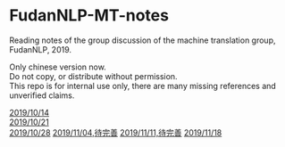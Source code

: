 # FudanNLP-MT-notes
Reading notes of the group discussion of the machine translation group, FudanNLP, 2019.

Only chinese version now.  
Do not copy, or distribute without permission.   
This repo is for internal use only, there are many missing references and unverified claims.  

[2019/10/14](https://hackmd.io/@IlMAi12lT42ESFI1KhOT8g/rkMAcRltB)  
[2019/10/21](https://hackmd.io/@IlMAi12lT42ESFI1KhOT8g/B1lNhfJwtS)  
[2019/10/28](https://hackmd.io/@IlMAi12lT42ESFI1KhOT8g/S1fEww2Yr)
[2019/11/04,待完善](https://hackmd.io/@IlMAi12lT42ESFI1KhOT8g/Sy0VE8Q9H)
[2019/11/11,待完善](https://hackmd.io/@IlMAi12lT42ESFI1KhOT8g/HykvcHBiS)
[2019/11/18](https://hackmd.io/@IlMAi12lT42ESFI1KhOT8g/Sk_AGXk3r)
